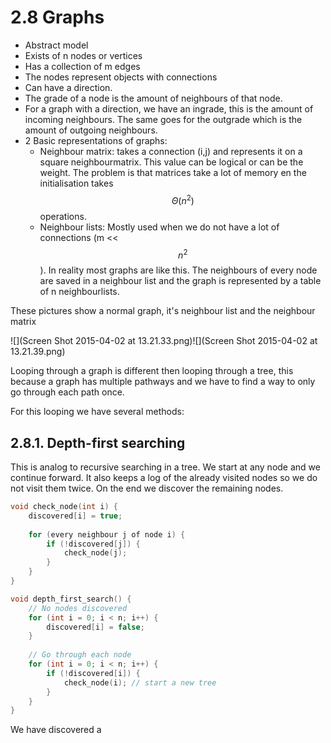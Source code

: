 # 2.8 Graphs
* Abstract model
* Exists of n nodes or vertices
* Has a collection of m edges
* The nodes represent objects with connections
* Can have a direction.
* The grade of a node is the amount of neighbours of that node.
* For a graph with a direction, we have an ingrade, this is the amount of incoming neighbours. The same goes for the outgrade which is the amount of outgoing neighbours.
* 2 Basic representations of graphs:
    * Neighbour matrix: takes a connection (i,j) and represents it on a square neighbourmatrix. This value can be logical or can be the weight. The problem is that matrices take a lot of memory en the initialisation takes $$\Theta(n^2)$$ operations.
    * Neighbour lists: Mostly used when we do not have a lot of connections (m << $$n^2$$). In reality most graphs are like this. The neighbours of every node are saved in a neighbour list and the graph is represented by a table of n neighbourlists.

These pictures show a normal graph, it's neighbour list and the neighbour matrix

![](Screen Shot 2015-04-02 at 13.21.33.png)![](Screen Shot 2015-04-02 at 13.21.39.png)

Looping through a graph is different then looping through a tree, this because a graph has multiple pathways and we have to find a way to only go through each path once.

For this looping we have several methods:
## 2.8.1. Depth-first searching
This is analog to recursive searching in a tree. We start at any node and we continue forward. It also keeps a log of the already visited nodes so we do not visit them twice. On the end we discover the remaining nodes.

```c++
void check_node(int i) {
    discovered[i] = true;
    
    for (every neighbour j of node i) {
        if (!discovered[j]) {
            check_node(j);
        }
    }
}

void depth_first_search() {
    // No nodes discovered
    for (int i = 0; i < n; i++) {
        discovered[i] = false;
    }
    
    // Go through each node
    for (int i = 0; i < n; i++) {
        if (!discovered[i]) {
            check_node(i); // start a new tree
        }
    }
}
```

We have discovered a